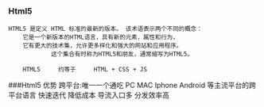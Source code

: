 <!--
 * @Author: liuZiHao Nero
 * @Github: https://github.com/nero90011
 * @E-mail: 601412402@qq.com
 * @Company: myself
 * @Date: 2019-06-03 12:20:58
 * @LastEditTime: 2019-08-08 16:37:50
 * @LastEditors: Do not edit
 * @Description:

 -->

### Html5

    HTML5 是定义 HTML 标准的最新的版本。 该术语表示两个不同的概念：
    	它是一个新版本的HTML语言，具有新的元素，属性和行为，
    	它有更大的技术集，允许更多样化和强大的网站和应用程序。
    			这个集合有时称为HTML5和朋友，通常缩写为HTML5。

    	HTML5     约等于     HTML + CSS + JS

###Html5 优势
跨平台:唯一一个通吃 PC MAC Iphone Android 等主流平台的跨平台语言
快速迭代
降低成本
导流入口多
分发效率高
